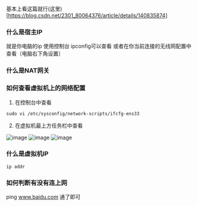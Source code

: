 
基本上看这篇就行(这里)[https://blog.csdn.net/2301_80064376/article/details/140835874]


### 什么是宿主IP
就是你电脑的ip
使用控制台 ipconfig可以查看
或者在你当前连接的无线网配置中查看（电脑右下角设置）


### 什么是NAT网关


### 如何查看虚拟机上的网络配置
1. 在控制台中查看
```shell
sudo vi /etc/sysconfig/network-scripts/ifcfg-ens33
```
2. 在虚拟机最上方任务栏中查看
  
![image](https://github.com/user-attachments/assets/c2726ac5-9766-4de8-af55-fd84cb63ad8b)
![image](https://github.com/user-attachments/assets/b409ccdf-570b-4070-ae47-853ee1654239)
![image](https://github.com/user-attachments/assets/f01c49c4-ea6c-4063-bca6-0f935b6cd445)


### 什么是虚拟机IP
```shell
ip addr
```




### 如何判断有没有连上网
ping www.baidu.com
通了即可

